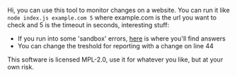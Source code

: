 Hi, you can use this tool to monitor changes on a website. You can run it like `node index.js example.com 5` where example.com is the url you want to check and 5 is the timeout in seconds, interesting stuff:

- If you run into some 'sandbox' errors, [here](https://github.com/GoogleChrome/puppeteer/blob/master/docs/troubleshooting.md) is where you'll find answers
- You can change the treshold for reporting with a change on line 44

This software is licensed MPL-2.0, use it for whatever you like, but at your own risk.

